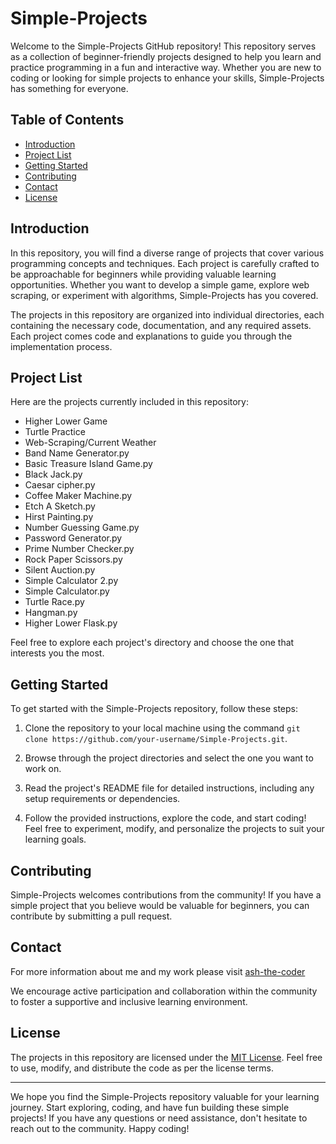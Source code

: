 # Simple-Projects

Welcome to the Simple-Projects GitHub repository! This repository serves as a collection of beginner-friendly projects designed to help you learn and practice programming in a fun and interactive way. Whether you are new to coding or looking for simple projects to enhance your skills, Simple-Projects has something for everyone.

## Table of Contents

- [Introduction](#introduction)
- [Project List](#project-list)
- [Getting Started](#getting-started)
- [Contributing](#contributing)
- [Contact](#contact)
- [License](#license)

## Introduction

In this repository, you will find a diverse range of projects that cover various programming concepts and techniques. Each project is carefully crafted to be approachable for beginners while providing valuable learning opportunities. Whether you want to develop a simple game, explore web scraping, or experiment with algorithms, Simple-Projects has you covered.

The projects in this repository are organized into individual directories, each containing the necessary code, documentation, and any required assets. Each project comes code and explanations to guide you through the implementation process. 

## Project List

Here are the projects currently included in this repository:

- Higher Lower Game
- Turtle Practice
- Web-Scraping/Current Weather
- Band Name Generator.py
- Basic Treasure Island Game.py
- Black Jack.py
- Caesar cipher.py
- Coffee Maker Machine.py
- Etch A Sketch.py
- Hirst Painting.py
- Number Guessing Game.py
- Password Generator.py
- Prime Number Checker.py
- Rock Paper Scissors.py
- Silent Auction.py
- Simple Calculator 2.py
- Simple Calculator.py
- Turtle Race.py
- Hangman.py
- Higher Lower Flask.py

Feel free to explore each project's directory and choose the one that interests you the most.

## Getting Started

To get started with the Simple-Projects repository, follow these steps:

1. Clone the repository to your local machine using the command `git clone https://github.com/your-username/Simple-Projects.git`.

2. Browse through the project directories and select the one you want to work on.

3. Read the project's README file for detailed instructions, including any setup requirements or dependencies.

4. Follow the provided instructions, explore the code, and start coding! Feel free to experiment, modify, and personalize the projects to suit your learning goals.

## Contributing

Simple-Projects welcomes contributions from the community! If you have a simple project that you believe would be valuable for beginners, you can contribute by submitting a pull request.

## Contact

For more information about me and my work please visit
[ash-the-coder](ash-the-coder.github.io) 

We encourage active participation and collaboration within the community to foster a supportive and inclusive learning environment.

## License

The projects in this repository are licensed under the [MIT License](LICENSE). Feel free to use, modify, and distribute the code as per the license terms.

---

We hope you find the Simple-Projects repository valuable for your learning journey. Start exploring, coding, and have fun building these simple projects! If you have any questions or need assistance, don't hesitate to reach out to the community. Happy coding!
